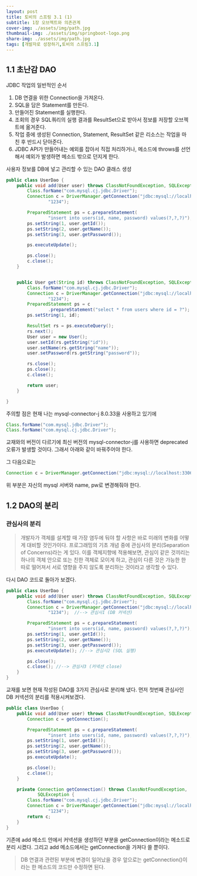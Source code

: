 ```yaml
---
layout: post
title: 토비의 스프링 3.1 (1)
subtitle: 1장 오브젝트와 의존관계
cover-img: ./assets/img/path.jpg
thumbnail-img: ./assets/img/springboot-logo.png
share-img: ./assets/img/path.jpg
tags: [개발자로 성장하기,토비의 스프링3.1]
---
```


## 1.1 초난감 DAO

JDBC 작업의 일반적인 순서

1. DB 연결을 위한 Connection을 가져온다.
2. SQL을 담은 Statement를 만든다.
3. 만들어진 Statement를 실행한다.
4. 조회의 경우 SQL쿼리의 실행 결과를 ResultSet으로 받아서 정보를 저장할 오브젝트에 옮겨준다.
5. 작업 중에 생성된 Connection, Statement, ResultSet 같은 리소스는 작업을 마친 후 반드시 닫아준다.
6. JDBC API가 만들어내는 예외를 잡아서 직접 처리하거나, 메소드에 throws를 선언해서 예외가 발생하면 메소드 밖으로 던지게 한다.

사용자 정보를 DB에 넣고 관리할 수 있는 DAO 클래스 생성
```java
public class UserDao {
    public void add(User user) throws ClassNotFoundException, SQLException {
        Class.forName("com.mysql.cj.jdbc.Driver");
        Connection c = DriverManager.getConnection("jdbc:mysql://localhost:3306/users?characterEncoding=UTF-8", "root",
                "1234");

        PreparedStatement ps = c.prepareStatement(
                "insert into users(id, name, password) values(?,?,?)");
        ps.setString(1, user.getId());
        ps.setString(2, user.getName());
        ps.setString(3, user.getPassword());

        ps.executeUpdate();

        ps.close();
        c.close();
    }


    public User get(String id) throws ClassNotFoundException, SQLException {
        Class.forName("com.mysql.cj.jdbc.Driver");
        Connection c = DriverManager.getConnection("jdbc:mysql://localhost:3306/users?characterEncoding=UTF-8", "root",
                "1234");
        PreparedStatement ps = c
                .prepareStatement("select * from users where id = ?");
        ps.setString(1, id);

        ResultSet rs = ps.executeQuery();
        rs.next();
        User user = new User();
        user.setId(rs.getString("id"));
        user.setName(rs.getString("name"));
        user.setPassword(rs.getString("password"));

        rs.close();
        ps.close();
        c.close();

        return user;
    }

}
```

주의할 점은 현재 나는 mysql-connector-j 8.0.33을 사용하고 있기에
```java
Class.forName("com.mysql.jdbc.Driver");
Class.forName("com.mysql.cj.jdbc.Driver");
```
교재와의 버전이 다르기에 최신 버전의 mysql-connector-j를 사용하면 deprecated 오류가 발생할 것이다. 그래서 아래와 같이 바꿔주어야 한다.

그 다음으로는
```java
Connection c = DriverManager.getConnection("jdbc:mysql://localhost:3306/users?characterEncoding=UTF-8", "root", "1234");
```
위 부분은 자신의 mysql 서버와 name, pw로 변경해줘야 한다.


## 1.2 DAO의 분리

### 관심사의 분리
> 개발자가 객체를 설계할 때 가장 염두에 둬야 할 사항은 바로 미래의 변화를 어떻게 대비할 것인가이다.
> 프로그래밍의 기초 개념 중에 관심사의 분리(Separation of Concerns)라는 게 있다. 이를 객체지향에 적용해보면, 관심이 같은 것끼리는
하나의 객체 안으로 또는 친한 객체로 모이게 하고, 관심이 다른 것은 가능한 한 따로 떨어져서 서로 영향을 주지 않도록 분리하는 것이라고 생각할 수 있다.

다시 DAO 코드로 돌아가 보겠다.

```java
public class UserDao {
    public void add(User user) throws ClassNotFoundException, SQLException {
        Class.forName("com.mysql.cj.jdbc.Driver");
        Connection c = DriverManager.getConnection("jdbc:mysql://localhost:3306/users?characterEncoding=UTF-8", "root",
                "1234");  //--> 관심사1 (DB 커넥션)

        PreparedStatement ps = c.prepareStatement(
                "insert into users(id, name, password) values(?,?,?)"); 
        ps.setString(1, user.getId());
        ps.setString(2, user.getName());
        ps.setString(3, user.getPassword()); 
        ps.executeUpdate(); //--> 관심사2 (SQL 실행)

        ps.close();
        c.close(); //--> 관심사3 (커넥션 close)
    }
}
```

교재를 보면 현재 작성된 DAO를 3가지 관심사로 분리해 냈다. 먼저 첫번째 관심사인 DB 커넥션의 분리를 적용시켜보겠다.

```java
public class UserDao {
    public void add(User user) throws ClassNotFoundException, SQLException {
        Connection c = getConnection(); 

        PreparedStatement ps = c.prepareStatement(
                "insert into users(id, name, password) values(?,?,?)"); 
        ps.setString(1, user.getId());
        ps.setString(2, user.getName());
        ps.setString(3, user.getPassword()); 
        ps.executeUpdate();

        ps.close();
        c.close();
    }

    private Connection getConnection() throws ClassNotFoundException,
			SQLException {
		Class.forName("com.mysql.cj.jdbc.Driver");
		Connection c = DriverManager.getConnection("jdbc:mysql://localhost:3306/users?characterEncoding=UTF-8", "root",
                "1234");
		return c;
	}
}
```

기존에 add 메소드 안에서 커넥션을 생성하던 부분을 getConnection이라는 메소드로 분리 시켰다. 그리고 add 메소드에서는 getConnection을 가져다 쓸 뿐이다.
> DB 연결과 관련된 부분에 변경이 일어났을 경우 앞으로는 getConnection()이라는 한 메소드의 코드만 수정하면 된다.


